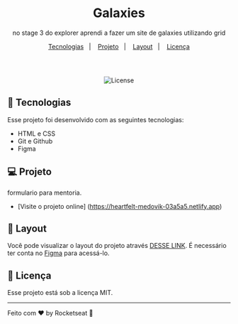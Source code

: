 <h1 align="center"> Galaxies</h1>

<p align="center">
no stage 3 do explorer aprendi a fazer um site de galaxies utilizando grid  <br/>


<p align="center">
  <a href="#-tecnologias">Tecnologias</a>&nbsp;&nbsp;&nbsp;|&nbsp;&nbsp;&nbsp;
  <a href="#-projeto">Projeto</a>&nbsp;&nbsp;&nbsp;|&nbsp;&nbsp;&nbsp;
  <a href="#-layout">Layout</a>&nbsp;&nbsp;&nbsp;|&nbsp;&nbsp;&nbsp;
  <a href="#memo-licença">Licença</a>
</p>

<p align="center">
  <img alt="" src="">
</p>

<br>

<p align="center">
   <img alt="License" src="https://img.shields.io/static/v1?label=license&message=MIT&color=49AA26&labelColor=000000">
</p>

## 🚀 Tecnologias

Esse projeto foi desenvolvido com as seguintes tecnologias:

- HTML e CSS
- Git e Github
- Figma

## 💻 Projeto

formulario para mentoria.

- [Visite o projeto online] (https://heartfelt-medovik-03a5a5.netlify.app)

## 🔖 Layout

Você pode visualizar o layout do projeto através [DESSE LINK](https://www.figma.com/file/Rq9eP1cqLmaQrmF1E5f1DK/Galaxies-%E2%80%A2-Projeto-Explorer-(Community)?node-id=0%3A1&mode=dev). É necessário ter conta no [Figma](https://figma.com) para acessá-lo.

## :memo: Licença

Esse projeto está sob a licença MIT.

---

Feito com ♥ by Rocketseat :wave:
